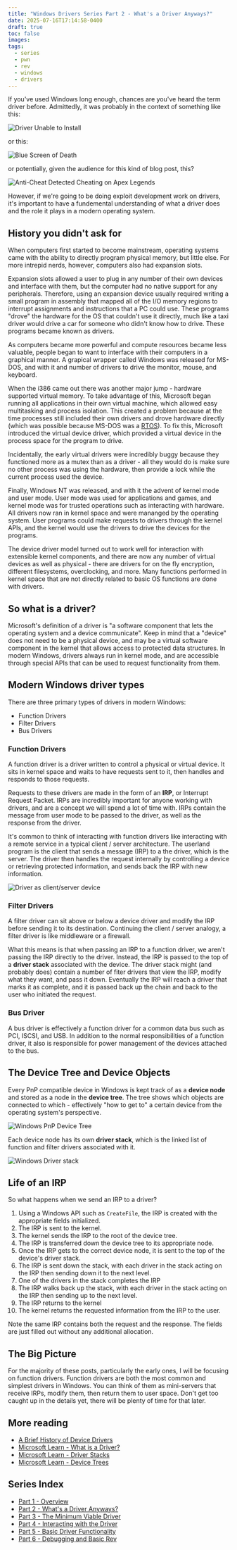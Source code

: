 ```yaml
---
title: "Windows Drivers Series Part 2 - What's a Driver Anyways?"
date: 2025-07-16T17:14:58-0400
draft: true
toc: false
images:
tags:
  - series
  - pwn
  - rev
  - windows
  - drivers
---
```

If you've used Windows long enough, chances are you've heard the term driver before.  Admittedly, it was probably in the context of something like this:

![Driver Unable to Install](./images/1_driver_error.jpg)

or this:

![Blue Screen of Death](./images/2_driver_error.webp)

or potentially, given the audience for this kind of blog post, this?

![Anti-Cheat Detected Cheating on Apex Legends](./images/3_driver_error.jpg)

However, if we're going to be doing exploit development work on drivers, it's important to have a fundemental understanding of what a driver does and the role it plays in a modern operating system.

## History you didn't ask for
When computers first started to become mainstream, operating systems came with the ability to directly program physical memory, but little else.  For more intrepid nerds, however, computers also had expansion slots.  

Expansion slots allowed a user to plug in any number of their own devices and interface with them, but the computer had no native support for any peripherals.  Therefore, using an expansion device usually required writing a small program in assembly that mapped all of the I/O memory regions to interrupt assignments and instructions that a PC could use.  These programs "drove" the hardware for the OS that couldn't use it directly, much like a taxi driver would drive a car for someone who didn't know how to drive.  These programs became known as drivers.

As computers became more powerful and compute resources became less valuable, people began to want to interface with their computers in a graphical manner.  A grapical wrapper called Windows was released for MS-DOS, and with it and number of drivers to drive the monitor, mouse, and keyboard.  

When the i386 came out there was another major jump - hardware supported virtual memory.  To take advantage of this, Microsoft began running all applications in their own virtual machine, which allowed easy multitasking and process isolation.  This created a problem because at the time processes still included their own drivers and drove hardware directly (which was possible because MS-DOS was a [RTOS](https://en.wikipedia.org/wiki/Real-time_operating_system)).  To fix this, Microsoft introduced the virtual device driver, which provided a virtual device in the process space for the program to drive.

Incidentally, the early virtual drivers were incredibly buggy because they functioned more as a mutex than as a driver - all they would do is make sure no other process was using the hardware, then provide a lock while the current process used the device.

Finally, Windows NT was released, and with it the advent of kernel mode and user mode.  User mode was used for applications and games, and kernel mode was for trusted operations such as interacting with hardware.  All drivers now ran in kernel space and were mananged by the operating system.  User programs could make requests to drivers through the kernel APIs, and the kernel would use the drivers to drive the devices for the programs.   

The device driver model turned out to work well for interaction with extensible kernel components, and there are now any number of virtual devices as well as physical - there are drivers for on the fly encryption, different filesystems, overclocking, and more.  Many functions performed in kernel space that are not directly related to basic OS functions are done with drivers.

## So what is a driver?
Microsoft's definition of a driver is "a software component that lets the operating system and a device communicate".  Keep in mind that a "device" does not need to be a physical device, and may be a virtual software component in the kernel that allows access to protected data structures. In modern Windows, drivers always run in kernel mode, and are accessible through special APIs that can be used to request functionality from them.

## Modern Windows driver types
There are three primary types of drivers in modern Windows:
- Function Drivers
- Filter Drivers
- Bus Drivers

### Function Drivers
A function driver is a driver written to control a physical or virtual device. It sits in kernel space and waits to have requests sent to it, then handles and responds to those requests.

Requests to these drivers are made in the form of an **IRP**, or Interrupt Request Packet.  IRPs are incredibly important for anyone working with drivers, and are a concept we will spend a lot of time with.  IRPs contain the message from user mode to be passed to the driver, as well as the response from the driver.

It's common to think of interacting with function drivers like interacting with a remote service in a typical client / server architecture.  The userland program is the client that sends a message (IRP) to a the driver, which is the server.  The driver then handles the request internally by controlling a device or retrieving protected information, and sends back the IRP with new information.

![Driver as client/server device](./images/4_client_server_model.gif)

### Filter Drivers
A filter driver can sit above or below a device driver and modify the IRP before sending it to its destination. Continuing the client / server analogy, a filter driver is like middleware or a firewall.

What this means is that when passing an IRP to a function driver, we aren't passing the IRP directly to the driver.  Instead, the IRP is passed to the top of a **driver stack** associated with the device.  The driver stack might (and probably does) contain a number of fiter drivers that view the IRP, modify what they want, and pass it down.  Eventually the IRP will reach a driver that marks it as complete, and it is passed back up the chain and back to the user who initiated the request.

### Bus Driver
A bus driver is effectively a function driver for a common data bus such as PCI, ISCSI, and USB.  In addition to the normal responsibilities of a function driver, it also is responsible for power management of the devices attached to the bus.

## The Device Tree and Device Objects
Every PnP compatible device in Windows is kept track of as a **device node** and stored as a node in the **device tree**.  The tree shows which objects are connected to which - effectively "how to get to" a certain device from the operating system's perspective.

![Windows PnP Device Tree](./images/5_device_tree.png)

Each device node has its own **driver stack**, which is the linked list of function and filter drivers associated with it.

![Windows Driver stack](./images/6_driver_stack.png)

## Life of an IRP
So what happens when we send an IRP to a driver?

1. Using a Windows API such as `CreateFile`, the IRP is created with the appropriate fields initialized.
2. The IRP is sent to the kernel.
3. The kernel sends the IRP to the root of the device tree.
4. The IRP is transferred down the device tree to its appropriate node.
5. Once the IRP gets to the correct device node, it is sent to the top of the device's driver stack.
6. The IRP is sent down the stack, with each driver in the stack acting on the IRP then sending down it to the next level.
7. One of the drivers in the stack completes the IRP
8. The IRP walks back up the stack, with each driver in the stack acting on the IRP then sending up to the next level.
9. The IRP returns to the kernel
10. The kernel returns the requested information from the IRP to the user.

Note the same IRP contains both the request and the response.  The fields are just filled out without any additional allocation.

## The Big Picture
For the majority of these posts, particularly the early ones, I will be focusing on function drivers.  Function drivers are both the most common and simplest drivers in Windows.  You can think of them as mini-servers that receive IRPs, modify them, then return them to user space.  Don't get too caught up in the details yet, there will be plenty of time for that later.

## More reading
- [A Brief History of Device Drivers](https://flylib.com/books/en/4.168.1.14/1/)
- [Microsoft Learn - What is a Driver?](https://learn.microsoft.com/en-us/windows-hardware/drivers/gettingstarted/what-is-a-driver-)
- [Microsoft Learn - Driver Stacks](https://learn.microsoft.com/en-us/windows-hardware/drivers/gettingstarted/driver-stacks)
- [Microsoft Learn - Device Trees](https://learn.microsoft.com/en-us/windows-hardware/drivers/kernel/device-tree)

## Series Index
- [Part 1 - Overview](https://stolenfootball.github.io/posts/series/windows_drivers/p1_overview/index.html)
- [Part 2 - What's a Driver Anyways?](https://stolenfootball.github.io/posts/series/windows_drivers/p2_whats_a_driver/index.html)
- [Part 3 - The Minimum Viable Driver](https://stolenfootball.github.io/posts/series/windows_drivers/p3_minimum_viable_driver/index.html)
- [Part 4 - Interacting with the Driver](https://stolenfootball.github.io/posts/series/windows_drivers/p4_interacting_with_driver/)
- [Part 5 - Basic Driver Functionality](https://stolenfootball.github.io/posts/series/windows_drivers/p5_basic_driver_function/)
- [Part 6 - Debugging and Basic Rev](https://stolenfootball.github.io/posts/series/windows_drivers/p6_debugging_drivers/)